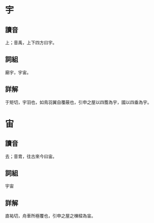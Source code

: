 # 宇

## 讀音
上；音禹，上下四方曰宇。

## 詞組
廟宇，宇宙。

## 詳解
于矩切，宇羽也，如鳥羽翼自覆蔽也，引申之屋以四簷為宇，國以四垂為宇。

# 宙

## 讀音
去；音胄，往古來今曰宙。

## 詞組
宇宙

## 詳解
直祐切，舟車所極覆也，引申之屋之棟樑為宙。

